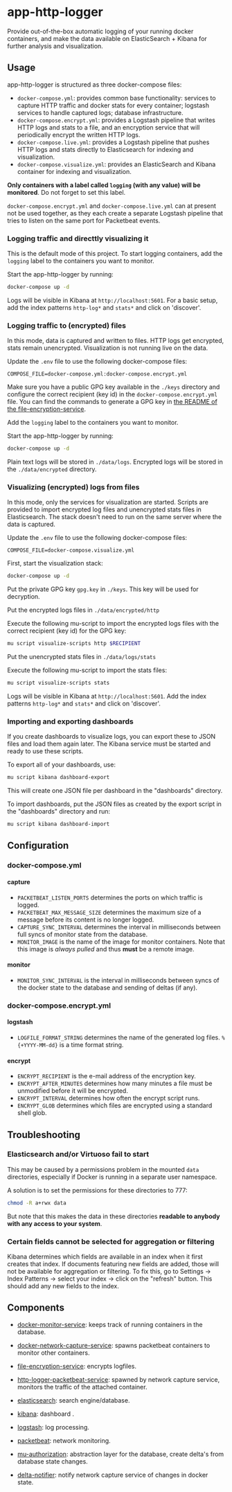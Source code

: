 # app-http-logger
Provide out-of-the-box automatic logging of your running docker containers, and make the data available on ElasticSearch + Kibana for further analysis and visualization.

## Usage
app-http-logger is structured as three docker-compose files:
* `docker-compose.yml`: provides common base functionality: services to capture HTTP traffic and docker stats for every container; logstash services to handle captured logs; database infrastructure.
* `docker-compose.encrypt.yml`: provides a Logstash pipeline that writes HTTP logs and stats to a file, and an encryption service that will periodically encrypt the written HTTP logs.
* `docker-compose.live.yml`: provides a Logstash pipeline that pushes HTTP logs and stats directly to Elasticsearch for indexing and visualization.
* `docker-compose.visualize.yml`: provides an ElasticSearch and Kibana container for indexing and visualization.

**Only containers with a label called `logging` (with any value) will be monitored**. Do not forget to set this label.

`docker-compose.encrypt.yml` and `docker-compose.live.yml` can at present not be used together, as they each create a separate Logstash pipeline that tries to listen on the same port for Packetbeat events.

### Logging traffic and directtly visualizing it
This is the default mode of this project. To start logging containers, add the `logging` label to the containers you want to monitor.

Start the app-http-logger by running:
``` sh
docker-compose up -d
```

Logs will be visible in Kibana at `http://localhost:5601`. For a basic setup, add the index patterns `http-log*` and `stats*` and click on 'discover'.

### Logging traffic to (encrypted) files
In this mode, data is captured and written to files. HTTP logs get encrypted, stats remain unencrypted. Visualization is not running live on the data.

Update the `.env` file to use the following docker-compose files:
```
COMPOSE_FILE=docker-compose.yml:docker-compose.encrypt.yml
```

Make sure you have a public GPG key available in the `./keys` directory and configure the correct recipient (key id) in the `docker-compose.encrypt.yml` file. You can find the commands to generate a GPG key in [the README of the file-encryption-service](https://github.com/redpencilio/file-encryption-service).

Add the `logging` label to the containers you want to monitor.

Start the app-http-logger by running:
``` sh
docker-compose up -d
```

Plain text logs will be stored in `./data/logs`. Encrypted logs will be stored in the `./data/encrypted` directory.

### Visualizing (encrypted) logs from files
In this mode, only the services for visualization are started. Scripts are provided to import encrypted log files and unencrypted stats files in Elasticsearch. The stack doesn't need to run on the same server where the data is captured.

Update the `.env` file to use the following docker-compose files:
```
COMPOSE_FILE=docker-compose.visualize.yml
```

First, start the visualization stack:
``` sh
docker-compose up -d
```

Put the private GPG key `gpg.key` in `./keys`. This key will be used for decryption.

Put the encrypted logs files in `./data/encrypted/http`

Execute the following mu-script to import the encrypted logs files with the correct recipient (key id) for the GPG key:
``` sh
mu script visualize-scripts http $RECIPIENT
```

Put the unencrypted stats files in `./data/logs/stats`

Execute the following mu-script to import the stats files:
``` sh
mu script visualize-scripts stats
```

Logs will be visible in Kibana at `http://localhost:5601`. Add the index patterns `http-log*` and `stats*` and click on 'discover'.

### Importing and exporting dashboards

If you create dashboards to visualize logs, you can export these to JSON files and load them again later. The Kibana service must be started and ready to use these scripts.

To export all of your dashboards, use:
``` sh
mu script kibana dashboard-export
```
This will create one JSON file per dashboard in the "dashboards" directory.

To import dashboards, put the JSON files as created by the export script in the "dashboards" directory and run:
``` sh
mu script kibana dashboard-import
```

## Configuration
### docker-compose.yml
#### capture
* `PACKETBEAT_LISTEN_PORTS` determines the ports on which traffic is logged.
* `PACKETBEAT_MAX_MESSAGE_SIZE` determines the maximum size of a message before its content is no longer logged.
* `CAPTURE_SYNC_INTERVAL` determines the interval in milliseconds between full syncs of monitor state from the database.
* `MONITOR_IMAGE` is the name of the image for monitor containers. Note that this image is *always pulled* and thus **must** be a remote image.

#### monitor
* `MONITOR_SYNC_INTERVAL` is the interval in milliseconds between syncs of the docker state to the database and sending of deltas (if any).

### docker-compose.encrypt.yml
#### logstash
* `LOGFILE_FORMAT_STRING` determines the name of the generated log files. `%{+YYYY-MM-dd}` is a time format string.

#### encrypt
* `ENCRYPT_RECIPIENT` is the e-mail address of the encryption key.
* `ENCRYPT_AFTER_MINUTES` determines how many minutes a file must be unmodified before it will be encrypted.
* `ENCRYPT_INTERVAL` determines how often the encrypt script runs.
* `ENCRYPT_GLOB` determines which files are encrypted using a standard shell glob.

## Troubleshooting
### Elasticsearch and/or Virtuoso fail to start
This may be caused by a permissions problem in the mounted `data` directories, especially if Docker is running in a separate user namespace.

A solution is to set the permissions for these directories to 777:
``` sh
chmod -R a+rwx data
```
But note that this makes the data in these directories **readable to anybody with any access to your system**.

### Certain fields cannot be selected for aggregation or filtering
Kibana determines which fields are available in an index when it first creates that index. If documents featuring new fields are added, those will not be available for aggregation or filtering. To fix this, go to Settings -> Index Patterns -> select your index -> click on the "refresh" button. This should add any new fields to the index.

## Components

* [docker-monitor-service](https://github.com/redpencilio/docker-monitor-service/): keeps track of running containers in the database.

* [docker-network-capture-service](https://github.com/redpencilio/docker-network-capture-service/): spawns packetbeat containers to monitor other containers.

* [file-encryption-service](https://github.com/redpencilio/file-encryption-service/): encrypts logfiles.

* [http-logger-packetbeat-service](https://github.com/redpencilio/http-logger-packetbeat-service/): spawned by network capture service, monitors the traffic of the attached container.

* [elasticsearch](https://www.elastic.co/guide/en/elasticsearch/reference/current/index.html): search engine/database.

* [kibana](https://www.elastic.co/guide/en/kibana/current/index.html): dashboard .

* [logstash](https://www.elastic.co/guide/en/logstash/current/index.html): log processing.

* [packetbeat](https://www.elastic.co/guide/en/beats/packetbeat/current/index.html): network monitoring.

* [mu-authorization](https://github.com/mu-semtech/delta-notifier): abstraction layer for the database, create delta's from database state changes.

* [delta-notifier](https://github.com/mu-semtech/delta-notifier): notify network capture service of changes in docker state.
 
